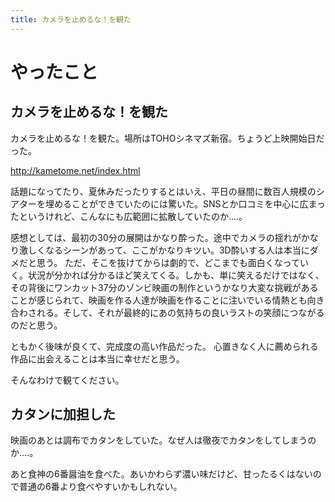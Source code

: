 ```yaml
---
title: カメラを止めるな！を観た
---
```


# やったこと

## カメラを止めるな！を観た

カメラを止めるな！を観た。場所はTOHOシネマズ新宿。ちょうど上映開始日だった。

http://kametome.net/index.html

話題になってたり、夏休みだったりするとはいえ、平日の昼間に数百人規模のシアターを埋めることができていたのには驚いた。SNSとか口コミを中心に広まったというけれど、こんなにも広範囲に拡散していたのか‥‥。

感想としては、最初の30分の展開はかなり酔った。途中でカメラの揺れがかなり激しくなるシーンがあって、ここがかなりキツい。3D酔いする人は本当にダメだと思う。
ただ、そこを抜けてからは劇的で、どこまでも面白くなっていく。状況が分かれば分かるほど笑えてくる。しかも、単に笑えるだけではなく、その背後にワンカット37分のゾンビ映画の制作というかなり大変な挑戦があることが感じられて、映画を作る人達が映画を作ることに注いでいる情熱とも向き合わされる。そして、それが最終的にあの気持ちの良いラストの笑顔につながるのだと思う。

ともかく後味が良くて、完成度の高い作品だった。
心置きなく人に薦められる作品に出会えることは本当に幸せだと思う。

そんなわけで観てください。

## カタンに加担した

映画のあとは調布でカタンをしていた。なぜ人は徹夜でカタンをしてしまうのか‥‥。

あと食神の6番醤油を食べた。あいかわらず濃い味だけど、甘ったるくはないので普通の6番より食べやすいかもしれない。
